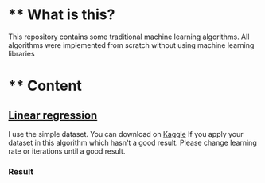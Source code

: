 # ** What is this?
This repository contains some traditional machine learning algorithms. All algorithms were implemented
from scratch without using machine learning libraries

# ** Content

## [Linear regression](https://github.com/vanloc19bk96/simple_ML_algorithms/blob/master/linear_regression.py) ##

 I use the simple dataset. You can download on [Kaggle](https://www.kaggle.com/karthickveerakumar/salary-data-simple-linear-regression)
 If you apply your dataset in this algorithm which hasn't a good result. Please change learning rate or iterations until a good result.
 
### Result ###
 
